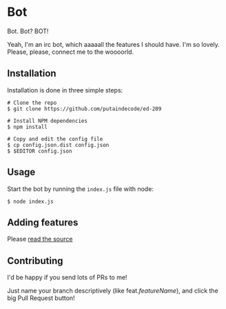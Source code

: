 Bot
===

Bot. Bot? BOT!

Yeah, I'm an irc bot, which aaaaall the features I should have. I'm so lovely.
Please, please, connect me to the woooorld.

## Installation

Installation is done in three simple steps:

```
# Clone the repo
$ git clone https://github.com/putaindecode/ed-209

# Install NPM dependencies
$ npm install

# Copy and edit the config file
$ cp config.json.dist config.json
$ $EDITOR config.json
```

## Usage

Start the bot by running the `index.js` file with node:

```
$ node index.js
```

## Adding features

Please [read the source](index.js)

## Contributing

I'd be happy if you send lots of PRs to me!

Just name your branch descriptively (like feat.*featureName*), and click the
big Pull Request button!



